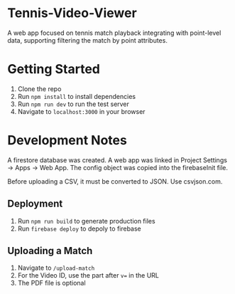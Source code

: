 # Tennis-Video-Viewer
A web app focused on tennis match playback integrating with point-level data, supporting filtering the match by point attributes.

# Getting Started
1. Clone the repo
2. Run `npm install` to install dependencies
3. Run `npm run dev` to run the test server
4. Navigate to `localhost:3000` in your browser

# Development Notes
A firestore database was created. A web app was linked in Project Settings -> Apps -> Web App. The config object was copied into the firebaseInit file.

Before uploading a CSV, it must be converted to JSON. Use csvjson.com.

## Deployment

1. Run `npm run build` to generate production files
2. Run `firebase deploy` to depoly to firebase

## Uploading a Match

1. Navigate to `/upload-match`
2. For the Video ID, use the part after `v=` in the URL
3. The PDF file is optional